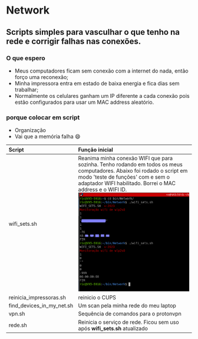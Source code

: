 # Network

## Scripts simples para vasculhar o que tenho na rede e corrigir falhas nas conexões.

### O que espero

- Meus computadores ficam sem conexão com a internet do nada, então forço uma reconexão;
- Minha impressora entra em estado de baixa energia e fica dias sem trabalhar;
- Normalmente os celulares ganham um IP diferente a cada conexão pois estão configurados para usar um MAC address aleatório.

### porque colocar em script

- Organização
- Vai que a memória falha :smile:

|Script|Função inicial|
|:-|:-|
|wifi_sets.sh|Reanima minha conexão WIFI que para sozinha. Tenho rodando em todos os meus computadores. Abaixo foi rodado o script em modo 'teste de funções' com e sem o adaptador WIFI habilitado. Borrei o MAC address e o WIFI ID. ![Test Option](https://github.com/freric-51/scripts/blob/main/Network/wifi_sets.png) |
|reinicia_impressoras.sh|reinicio o CUPS|
|find_devices_in_my_net.sh|Um scan pela minha rede do meu laptop|
|vpn.sh|Sequência de comandos para o protonvpn|
|rede.sh|Reinicia o serviço de rede. Ficou sem uso após **wifi_sets.sh** atualizado|
